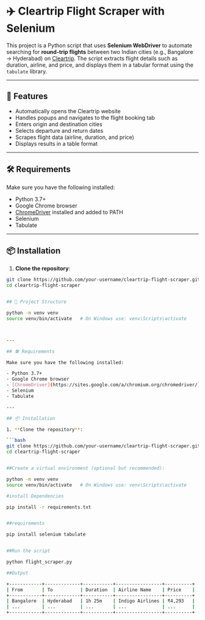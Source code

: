 # ✈️ Cleartrip Flight Scraper with Selenium

This project is a Python script that uses **Selenium WebDriver** to automate searching for **round-trip flights** between two Indian cities (e.g., Bangalore → Hyderabad) on [Cleartrip](https://www.cleartrip.com). The script extracts flight details such as duration, airline, and price, and displays them in a tabular format using the `tabulate` library.

---

## 🚀 Features

- Automatically opens the Cleartrip website
- Handles popups and navigates to the flight booking tab
- Enters origin and destination cities
- Selects departure and return dates
- Scrapes flight data (airline, duration, and price)
- Displays results in a table format

---

## 🛠️ Requirements

Make sure you have the following installed:

- Python 3.7+
- Google Chrome browser
- [ChromeDriver](https://sites.google.com/a/chromium.org/chromedriver/) installed and added to PATH
- Selenium
- Tabulate

---

## 📦 Installation

1. **Clone the repository**:

```bash
git clone https://github.com/your-username/cleartrip-flight-scraper.git
cd cleartrip-flight-scraper


## 📂 Project Structure

python -m venv venv
source venv/bin/activate   # On Windows use: venv\Scripts\activate



---

## 🛠️ Requirements

Make sure you have the following installed:

- Python 3.7+
- Google Chrome browser
- [ChromeDriver](https://sites.google.com/a/chromium.org/chromedriver/) installed and added to PATH
- Selenium
- Tabulate

---

## 📦 Installation

1. **Clone the repository**:

```bash
git clone https://github.com/your-username/cleartrip-flight-scraper.git
cd cleartrip-flight-scraper


##Create a virtual environment (optional but recommended):

python -m venv venv
source venv/bin/activate   # On Windows use: venv\Scripts\activate

#install Dependencies

pip install -r requirements.txt


##requirements

pip install selenium tabulate


##Run the script

python flight_scraper.py

##Output

+------------+-------------+-----------+-----------------+----------+
| From       | To          | Duration  | Airline Name    | Price    |
+------------+-------------+-----------+-----------------+----------+
| Bangalore  | Hyderabad   | 1h 25m    | Indigo Airlines | ₹4,293   |
| ...        | ...         | ...       | ...             | ...      |
+------------+-------------+-----------+-----------------+----------+



